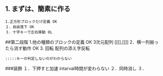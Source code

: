 ﻿## 1. まずは、簡素に作る
    1.正方形ブロックだけ定義 OK
    ２．自由落下 OK 
    ３．十字キーで左右移動 OL
##第二段階
    1.他の種類のブロックの定義 OK 
        3次元配列 [[[],[]]]
    2．横一列揃ったら消す動作 OK
    3. 回転   配列の添え字反転

    :::::キーの判定しないのがわからない
###装飾
    １．下押すと加速  intarval時間が変わらない
    ２．同時消し
    ３．